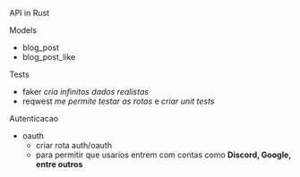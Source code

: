 API in Rust

Models

- blog_post
- blog_post_like

Tests

- faker _cria infinitos dados realistas_
- reqwest _me permite testar as rotas_ e _criar unit tests_

Autenticacao

- oauth
  - criar rota auth/oauth
  - para permitir que usarios entrem com contas como **Discord, Google, entre outros**
